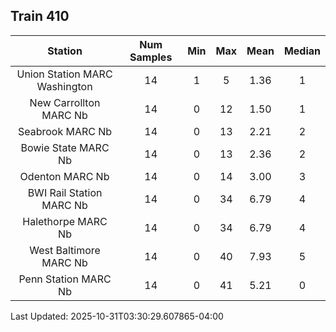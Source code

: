 ## Train 410

| Station | Num Samples | Min | Max | Mean | Median |
| :-----: | :---------: | :-: | :-: | :--: | :----: |
| Union Station MARC Washington | 14 | 1 | 5 | 1.36 | 1 |
| New Carrollton MARC Nb | 14 | 0 | 12 | 1.50 | 1 |
| Seabrook MARC Nb | 14 | 0 | 13 | 2.21 | 2 |
| Bowie State MARC Nb | 14 | 0 | 13 | 2.36 | 2 |
| Odenton MARC Nb | 14 | 0 | 14 | 3.00 | 3 |
| BWI Rail Station MARC Nb | 14 | 0 | 34 | 6.79 | 4 |
| Halethorpe MARC Nb | 14 | 0 | 34 | 6.79 | 4 |
| West Baltimore MARC Nb | 14 | 0 | 40 | 7.93 | 5 |
| Penn Station MARC Nb | 14 | 0 | 41 | 5.21 | 0 |


Last Updated: 2025-10-31T03:30:29.607865-04:00